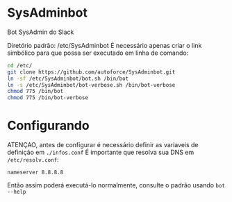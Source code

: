 # SysAdminbot
Bot SysAdmin do Slack

Diretório padrão: /etc/SysAdminbot
É necessário apenas criar o link simbólico para que possa ser executado em linha de comando:
```sh
cd /etc/
git clone https://github.com/autoforce/SysAdminbot.git
ln -sf /etc/SysAdminbot/bot.sh /bin/bot
ln -s /etc/SysAdminbot/bot-verbose.sh /bin/bot-verbose
chmod 775 /bin/bot
chmod 775 /bin/bot-verbose 
```
# Configurando
ATENÇAO, antes de configurar é necessário definir as variaveis de definição em `./infos.conf`
É importante que resolva sua DNS em `/etc/resolv.conf`:
```dns
nameserver 8.8.8.8
```

Então assim poderá executá-lo normalmente, consulte o padrão usando `bot --help`


